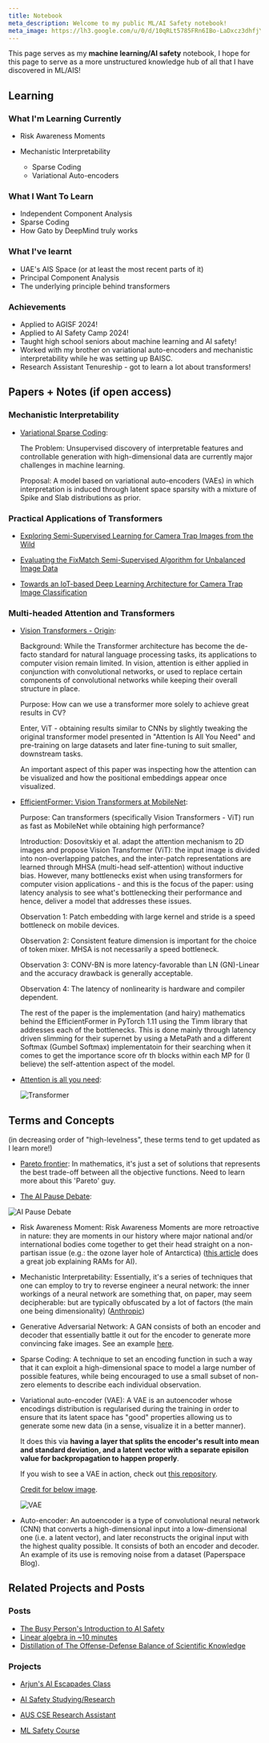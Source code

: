 ```yaml
---
title: Notebook
meta_description: Welcome to my public ML/AI Safety notebook!
meta_image: https://lh3.google.com/u/0/d/10qRLt5785FRn6IBo-LaDxcz3dhfjYtaK=w2880-h1528-iv1
---
```


This page serves as my **machine learning/AI safety** notebook, I hope for this page to serve as a more unstructured knowledge hub of all that I have discovered in ML/AIS!

## Learning

### What I'm Learning Currently

- Risk Awareness Moments

- Mechanistic Interpretability
  - Sparse Coding
  - Variational Auto-encoders

### What I Want To Learn

- Independent Component Analysis
- Sparse Coding
- How Gato by DeepMind truly works

### What I've learnt

- UAE's AIS Space (or at least the most recent parts of it)
- Principal Component Analysis
- The underlying principle behind transformers

### Achievements

- Applied to AGISF 2024!
- Applied to AI Safety Camp 2024!
- Taught high school seniors about machine learning and AI safety!
- Worked with my brother on variational auto-encoders and mechanistic interpretability while he was setting up BAISC.
- Research Assistant Tenureship - got to learn a lot about transformers!

## Papers + Notes (if open access)

### Mechanistic Interpretability

- [Variational Sparse Coding](https://openreview.net/forum?id=SkeJ6iR9Km):

  The Problem: Unsupervised discovery of interpretable features and controllable generation with high-dimensional data are currently major challenges in machine learning.

  Proposal: A model based on variational auto-encoders (VAEs) in which interpretation is induced through latent space sparsity with a mixture of Spike and Slab distributions as prior.

### Practical Applications of Transformers

- [Exploring Semi-Supervised Learning for Camera Trap Images from the Wild](https://dl.acm.org/doi/abs/10.1145/3582099.3582122)

- [Evaluating the FixMatch Semi-Supervised Algorithm for Unbalanced Image Data](https://dl.acm.org/doi/abs/10.1145/3529399.3529419)

- [Towards an IoT-based Deep Learning Architecture for Camera Trap Image Classification](https://ieeexplore.ieee.org/document/9345858)

### Multi-headed Attention and Transformers

- [Vision Transformers - Origin](https://arxiv.org/abs/2010.11929v2):

  Background: While the Transformer architecture has become the de-facto standard for natural language processing tasks, its applications to computer vision remain limited. In vision, attention is either applied in conjunction with convolutional networks, or used to replace certain components of convolutional networks while keeping their overall structure in place.

  Purpose: How can we use a transformer more solely to achieve great results in CV?

  Enter, ViT - obtaining results similar to CNNs by slightly tweaking the original transformer model presented in "Attention Is All You Need" and pre-training on large datasets and later fine-tuning to suit smaller, downstream tasks.

  An important aspect of this paper was inspecting how the attention can be visualized and how the positional embeddings appear once visualized.

- [EfficientFormer: Vision Transformers at MobileNet](https://arxiv.org/abs/2206.01191):

  Purpose: Can transformers (specifically Vision Transformers - ViT) run as fast as MobileNet while obtaining high performance?

  Introduction: Dosovitskiy et al. adapt the attention mechanism to 2D images and propose Vision Transformer (ViT): the input image is divided into non-overlapping patches, and the inter-patch representations are learned through MHSA (multi-head self-attention) without inductive bias. However, many bottlenecks exist when using transformers for computer vision applications - and this is the focus of the paper: using latency analysis to see what's bottlenecking their performance and hence, deliver a model that addresses these issues.

  Observation 1: Patch embedding with large kernel and stride is a speed bottleneck on mobile devices.

  Observation 2: Consistent feature dimension is important for the choice of token mixer. MHSA is not necessarily a speed bottleneck.

  Observation 3: CONV-BN is more latency-favorable than LN (GN)-Linear and the accuracy drawback is generally acceptable.

  Observation 4: The latency of nonlinearity is hardware and compiler dependent.

  The rest of the paper is the implementation (and hairy) mathematics behind the EfficientFormer in PyTorch 1.11 using the Timm library that addresses each of the bottlenecks. This is done mainly through latency driven slimming for their supernet by using a MetaPath and a different Softmax (Gumbel Softmax) implementatoin for their searching when it comes to get the importance score ofr th blocks within each MP for (I believe) the self-attention aspect of the model.

- [Attention is all you need](https://arxiv.org/abs/1706.03762):

  ![Transformer](/transformer.png)

## Terms and Concepts

(in decreasing order of "high-levelness", these terms tend to get updated as I learn more!)

- [Pareto frontier](https://www.baeldung.com/cs/defining-multiobjective-algorithms-and-pareto-frontiers#:~:text=The%20Pareto%20frontier%20is%20a,be%20on%20the%20Pareto%20frontier.): In mathematics, it's just a set of solutions that represents the best trade-off between all the objective functions. Need to learn more about this 'Pareto' guy.

- [The AI Pause Debate](https://www.astralcodexten.com/p/pause-for-thought-the-ai-pause-debate):

![AI Pause Debate](https://substackcdn.com/image/fetch/w_728,c_limit,f_webp,q_auto:good,fl_progressive:steep/https%3A%2F%2Fsubstack-post-media.s3.amazonaws.com%2Fpublic%2Fimages%2Ffa96d51f-aa6c-4699-a057-a179ca12b3c9_834x694.png)

- Risk Awareness Moment: Risk Awareness Moments are more retroactive in nature: they are moments in our history where major national and/or international bodies come together to get their head straight on a non-partisan issue (e.g.: the ozone layer hole of Antarctica) ([this article](https://forum.effectivealtruism.org/posts/hybGfBnkrtL9E3EcS/how-long-will-reaching-a-risk-awareness-moment-and-charts) does a great job explaining RAMs for AI).

- Mechanistic Interpretability: Essentially, it's a series of techniques that one can employ to try to reverse engineer a neural network: the inner workings of a neural network are something that, on paper, may seem decipherable: but are typically obfuscated by a lot of factors (the main one being dimensionality) ([Anthropic](https://transformer-circuits.pub/2022/mech-interp-essay/index.html))

- Generative Adversarial Network: A GAN consists of both an encoder and decoder that essentially battle it out for the encoder to generate more convincing fake images. See an example [here](https://colab.research.google.com/drive/1hPVDell0IZTNNQULTO9Kb0VCi3vg0cmH?usp=sharing).

- Sparse Coding: A technique to set an encoding function in such a way that it can exploit a high-dimensional space to model a large number of possible features, while being encouraged to use a small subset of non-zero elements to describe each individual observation.

- Variational auto-encoder (VAE): A VAE is an autoencoder whose encodings distribution is regularised during the training in order to ensure that its latent space has "good" properties allowing us to generate some new data (in a sense, visualize it in a better manner).

  It does this via **having a layer that splits the encoder's result into mean and standard deviation, and a latent vector with a separate episilon value for backpropagation to happen properly**.

  If you wish to see a VAE in action, check out [this repository](https://github.com/lyeoni/pytorch-mnist-VAE).

  [Credit for below image](https://www.youtube.com/watch?v=d0W_Ab-aZGo).

  ![VAE](/vae.png)

- Auto-encoder: An autoencoder is a type of convolutional neural network (CNN) that converts a high-dimensional input into a low-dimensional one (i.e. a latent vector), and later reconstructs the original input with the highest quality possible. It consists of both an encoder and decoder. An example of its use is removing noise from a dataset (Paperspace Blog).

## Related Projects and Posts

### Posts

- [The Busy Person's Introduction to AI Safety](/blog/the-busy-persons-introduction-to-ai-safety)
- [Linear algebra in ~10 minutes](blog/linear-algebra-in-10-minutes)
- [Distillation of The Offense-Defense Balance of Scientific Knowledge](/blog/distillation-of-the-offense-defense-balance-of-scientific-knowledge)

### Projects

- [Arjun's AI Escapades Class](/projects#aaeclass)

- [AI Safety Studying/Research](/projects#aissr)

- [AUS CSE Research Assistant](/projects#ausresearch)

- [ML Safety Course](/projects#mlsafetycourse)
